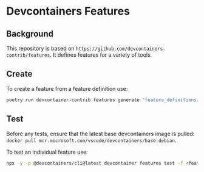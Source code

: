 # Devcontainers Features

## Background

This repository is based on `https://github.com/devcontainers-contrib/features`.  It defines features for a variety of tools.

## Create

To create a feature from a feature definition use:

```bash
poetry run devcontainer-contrib features generate "feature_definitions/<feature_name>/feature-definition.json" "."
```

## Test

Before any tests, ensure that the latest base devcontainers image is pulled: `docker pull mcr.microsoft.com/vscode/devcontainers/base:debian`.

To test an individual feature use:

```bash
npx -y -p @devcontainers/cli@latest devcontainer features test -f <feature_name> --skip-autogenerated
```
